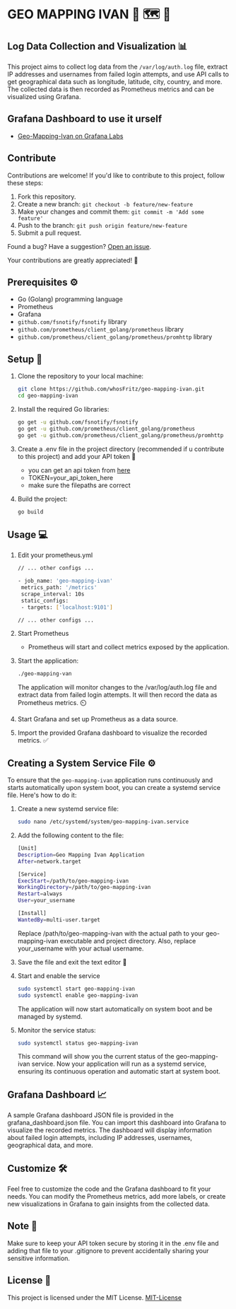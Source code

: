 # GEO MAPPING IVAN :bearded_person: :world_map: :mag_right:	
## Log Data Collection and Visualization :bar_chart:

This project aims to collect log data from the `/var/log/auth.log` file, extract IP addresses and usernames from failed login attempts, and use API calls to get geographical data such as longitude, latitude, city, country, and more. The collected data is then recorded as Prometheus metrics and can be visualized using Grafana.

## Grafana Dashboard to use it urself
- [Geo-Mapping-Ivan on Grafana Labs](https://grafana.com/grafana/dashboards/19450)

## Contribute

Contributions are welcome! If you'd like to contribute to this project, follow these steps:

1. Fork this repository.
2. Create a new branch: `git checkout -b feature/new-feature`
3. Make your changes and commit them: `git commit -m 'Add some feature'`
4. Push to the branch: `git push origin feature/new-feature`
5. Submit a pull request.


Found a bug? Have a suggestion? [Open an issue](https://github.com/whosFritz/geo-mapping-ivan/issues).

Your contributions are greatly appreciated! :rocket:

## Prerequisites :gear:

- Go (Golang) programming language
- Prometheus
- Grafana
- `github.com/fsnotify/fsnotify` library
- `github.com/prometheus/client_golang/prometheus` library
- `github.com/prometheus/client_golang/prometheus/promhttp` library

## Setup :wrench:

1. Clone the repository to your local machine:

   ```bash
   git clone https://github.com/whosFritz/geo-mapping-ivan.git
   cd geo-mapping-ivan
   ```

2. Install the required Go libraries:
   ```bash
   go get -u github.com/fsnotify/fsnotify
   go get -u github.com/prometheus/client_golang/prometheus
   go get -u github.com/prometheus/client_golang/prometheus/promhttp
   ```
3. Create a .env file in the project directory (recommended if u contribute to this project) and add your API token :key:	

   - you can get an api token from [here](https://www.findip.net/)
   - TOKEN=your_api_token_here
   - make sure the filepaths are correct

4. Build the project:

   ```bash
   go build
   ```

## Usage :computer:
1. Edit your prometheus.yml
   ```bash
   // ... other configs ...
   
   - job_name: 'geo-mapping-ivan'
    metrics_path: '/metrics'
    scrape_interval: 10s
    static_configs:
    - targets: ['localhost:9101']

   // ... other configs ...
   ```   

2. Start Prometheus
   - Prometheus will start and collect metrics exposed by the application.
3. Start the application:

   ```bash
   ./geo-mapping-van
   ```

   The application will monitor changes to the /var/log/auth.log file and extract data from failed login attempts. It will then record the data as Prometheus metrics. :timer_clock:	

4. Start Grafana and set up Prometheus as a data source.

5. Import the provided Grafana dashboard to visualize the recorded metrics. :white_check_mark:	

## Creating a System Service File :gear:

To ensure that the `geo-mapping-ivan` application runs continuously and starts automatically upon system boot, you can create a systemd service file. Here's how to do it:

1. Create a new systemd service file:

   ```bash
   sudo nano /etc/systemd/system/geo-mapping-ivan.service
2. Add the following content to the file:
   ```bash
   [Unit]
   Description=Geo Mapping Ivan Application
   After=network.target
   
   [Service]
   ExecStart=/path/to/geo-mapping-ivan
   WorkingDirectory=/path/to/geo-mapping-ivan
   Restart=always
   User=your_username
   
   [Install]
   WantedBy=multi-user.target
   ```
   
   Replace /path/to/geo-mapping-ivan with the actual path to your geo-mapping-ivan executable and project directory. Also, replace your_username with your actual username.

3. Save the file and exit the text editor :floppy_disk:	
4. Start and enable the service
   ```bash
   sudo systemctl start geo-mapping-ivan
   sudo systemctl enable geo-mapping-ivan
   ```

   The application will now start automatically on system boot and be managed by systemd.

5. Monitor the service status:
   ```bash
   sudo systemctl status geo-mapping-ivan
   ```
   This command will show you the current status of the geo-mapping-ivan service.
   Now your application will run as a systemd service, ensuring its continuous operation and automatic start at system boot.

## Grafana Dashboard :chart_with_upwards_trend:
A sample Grafana dashboard JSON file is provided in the grafana_dashboard.json file. You can import this dashboard into Grafana to visualize the recorded metrics. The dashboard will display information about failed login attempts, including IP addresses, usernames, geographical data, and more.

## Customize :hammer_and_wrench:
Feel free to customize the code and the Grafana dashboard to fit your needs. You can modify the Prometheus metrics, add more labels, or create new visualizations in Grafana to gain insights from the collected data.

## Note :memo:
Make sure to keep your API token secure by storing it in the .env file and adding that file to your .gitignore to prevent accidentally sharing your sensitive information.

## License :scroll:
This project is licensed under the MIT License. [MIT-License](LICENSE)
